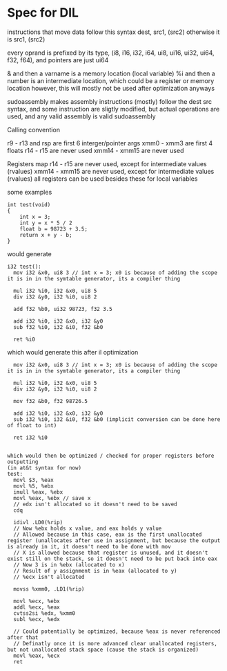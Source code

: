 # Spec for DIL

instructions that move data follow this syntax dest, src1, (src2)
otherwise it is src1, (src2)

every oprand is prefixed by its type, (i8, i16, i32, i64, ui8, ui16, ui32, ui64, f32, f64), and pointers are just ui64

& and then a varname is a memory location (local variable)
%i and then a number is an intermediate location, which could be a register or memory location
however, this will mostly not be used after optimization anyways

sudoassembly makes assembly instructions (mostly) follow the dest src syntax, and some instruction are sligtly modified, but actual operations are used, and any valid assembly is valid sudoassembly

Calling convention

r9 - r13 and rsp are first 6 interger/pointer args
xmm0 - xmm3 are first 4 floats
r14 - r15 are never used
xmm14 - xmm15 are never used

Registers map
r14 - r15 are never used, except for intermediate values (rvalues)
xmm14 - xmm15 are never used, except for intermediate values (rvalues)
all registers can be used besides these for local variables 

some examples 
```
int test(void)
{
    int x = 3;
    int y = x * 5 / 2
    float b = 98723 + 3.5;
    return x + y - b;
}
```

would generate 

```
i32 test():
  mov i32 &x0, ui8 3 // int x = 3; x0 is because of adding the scope it is in in the symtable generator, its a compiler thing
 
  mul i32 %i0, i32 &x0, ui8 5
  div i32 &y0, i32 %i0, ui8 2
  
  add f32 %b0, ui32 98723, f32 3.5
  
  add i32 %i0, i32 &x0, i32 &y0
  sub f32 %i0, i32 &i0, f32 &b0
  
  ret %i0
```

which would generate this after il optimization

```
  mov i32 &x0, ui8 3 // int x = 3; x0 is because of adding the scope it is in in the symtable generator, its a compiler thing
 
  mul i32 %i0, i32 &x0, ui8 5
  div i32 &y0, i32 %i0, ui8 2
    
  mov f32 &b0, f32 98726.5
  
  add i32 %i0, i32 &x0, i32 &y0
  sub i32 %i0, i32 &i0, f32 &b0 (implicit conversion can be done here of float to int)
  
  ret i32 %i0
  

which would then be optimized / checked for proper registers before outputting
(in at&t syntax for now) 
test:
  movl $3, %eax
  movl %5, %ebx 
  imull %eax, %ebx
  movl %eax, %ebx // save x
  // edx isn't allocated so it doesn't need to be saved
  cdq 

  idivl .LD0(%rip)
  // Now %ebx holds x value, and eax holds y value
  // Allowed because in this case, eax is the first unallocated register (unallocates after use in assignment, but because the output is already in it, it doesn't need to be done with mov
  // X is allowed because that register is unused, and it doesn't exist still on the stack, so it doesn't need to be put back into eax
  // Now 3 is in %ebx (allocated to x)
  // Result of y assignment is in %eax (allocated to y) 
  // %ecx isn't allocated 
  
  movss %xmm0, .LD1(%rip)
  
  movl %ecx, %ebx
  addl %ecx, %eax
  cvtss2si %edx, %xmm0
  subl %ecx, %edx
  
  // Could potentially be optimized, because %eax is never referenced after that
  // Definatly once it is more advanced clear unallocated registers, but not unallocated stack space (cause the stack is organized) 
  movl %eax, %ecx
  ret
```
  


